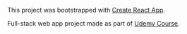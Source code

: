 This project was bootstrapped with [Create React App](https://github.com/facebook/create-react-app).

Full-stack web app project made as part of [Udemy Course](https://www.udemy.com/share/100HQLBUsacltWRXw=/).